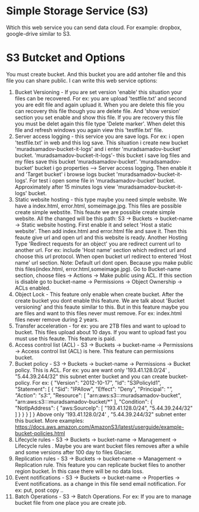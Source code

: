 # Simple Storage Service (S3)
Wtich this web service you can send data cloud. For example: dropbox, google-drive similar to S3.

# S3 Butcket and Options
You must create bucket. And this bucket you are add antoher file and this file you can share public. I can write this web service options:
1. Bucket Versioning - If you are set version 'enable' this situation your files can be recovered. For ex: you are upload 'testfile.txt' and second you are edit file and again upluad it. When you are delete this file you can recovery this file though you are delete file. And 'show version' section you set enable and show this file. If you are recovery this file you must be delet again this file type 'Delete marker'. When delet this file and refresh windows you again view this 'testfile.txt' file.
2. Server access logging - this service you are save logs. For ex: i open 'testfile.txt' in web and this log save. This situation i create new bucket 'muradsamadov-bucket-it-logs' and i enter 'muradsamadov-bucket' bucket. 'muradsamadov-bucket-it-logs'- this bucket i save log files and my files save this bucket 'muradsamadov-bucket'. 'muradsamadov-bucket' bucket i go properties --> Server access logging. Then enable it and 'Target bucket' i browse logs bucket 'muradsamadov-bucket-it-logs'. For test i open some file in 'muradsamadov-bucket' bucket. Approximately after 15 minutes logs view  'muradsamadov-bucket-it-logs' bucket.
3. Static website hosting - this type maybe you need simple website. We have a index.html, error.html, someimage.jpg. This files are possible create simple webstite. This feaute we are possible create simple website. All the changed will be this path: S3 -> Buckets -> bucket-name -> Static website hosting. First enable it and select 'Host a static website'. Then add index.html and error.html file and save it. Then this feaute give url and open url and this website is ready. Another Hosting Type 'Redirect requests for an object' you are redirect current url to another url. For ex: include 'Host name' section which redirect url and choose this url protocol. When open bucket url redirect to entered 'Host name' url section.
Note: Default url dont open. Because ypu make public this files(index.html, error.html,someimage.jpg). Go to Bucket-name section, choose files -> Actions -> Make public using ACL. If this section is disable go to bucket-name -> Permissions -> Object Ownership -> ACLs enabled.
4. Object Lock - This feature only enable when create bucket. After the create bucket you dont enable this feature. We are talk about 'Bucket versioning' and this feaute similar to this. But in this feature maybe you are files and want to this files never must remove. For ex: index.html files never remove during 2 years.
5. Transfer acceleration - for ex: you are 2TB files and want to upload to bucket. This files upload about 10 days. If you want to upload fast you must use this feaute. This feature is paid.
6. Access control list (ACL) - S3 -> Buckets -> bucket-name -> Permissions -> Access control list (ACL) is here. This feature can permissions bucket.
7. Bucket policy - S3 -> Buckets -> bucket-name -> Permissions -> Bucket policy. This is ACL. For ex: you are want only '193.41.128.0/24' , "5.44.39.244/32" this subnet enter bucket and you can create bucket-policy. For ex:
{
    "Version": "2012-10-17",
    "Id": "S3PolicyId1",
    "Statement": [
        {
            "Sid": "IPAllow",
            "Effect": "Deny",
            "Principal": "*",
            "Action": "s3:*",
            "Resource": [
                "arn:aws:s3:::muradsamadov-bucket",
                "arn:aws:s3:::muradsamadov-bucket/*"
            ],
            "Condition": {
                "NotIpAddress": {
                    "aws:SourceIp": [
                        "193.41.128.0/24",
                        "5.44.39.244/32"
                    ]
                }
            }
        }
    ]
}
Above only '193.41.128.0/24' , "5.44.39.244/32" subnet enter this bucket. More examples: https://docs.aws.amazon.com/AmazonS3/latest/userguide/example-bucket-policies.html 
8. Lifecycle rules - S3 -> Buckets -> bucket-name -> Management -> Lifecycle rules . Maybe you are want bucket files removes after a while and some versions after 100 day to files Glacier.
9. Replication rules - S3 -> Buckets -> bucket-name -> Management -> Replication rule. This feature you can replicate bucket files to another region bucket. İn this case there will be no data loss.
10. Event notifications - S3 -> Buckets -> bucket-name -> Properties -> Event notifications. as a change in this file send email notification. For ex: put, post copy ..
11. Batch Operations - S3 -> Batch Operations. For ex: If you are to manage bucket file from one place you are create job.